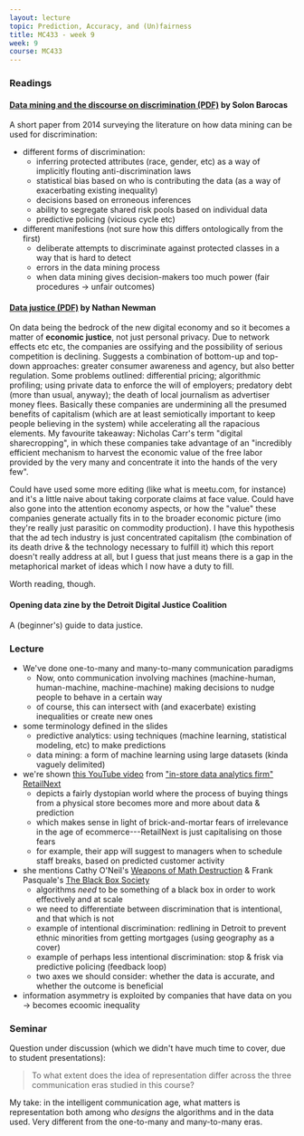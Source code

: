 ```yaml
---
layout: lecture
topic: Prediction, Accuracy, and (Un)fairness
title: MC433 - week 9
week: 9
course: MC433
---
```


### Readings

#### [Data mining and the discourse on discrimination (PDF)](https://pdfs.semanticscholar.org/abbb/235fcf3b163afd74e1967f7d3784252b44fa.pdf) by Solon Barocas

A short paper from 2014 surveying the literature on how data mining can be used for discrimination:

* different forms of discrimination:
  * inferring protected attributes (race, gender, etc) as a way of implicitly flouting anti-discrimination laws
  * statistical bias based on who is contributing the data (as a way of exacerbating existing inequality)
  * decisions based on erroneous inferences
  * ability to segregate shared risk pools based on individual data
  * predictive policing (vicious cycle etc)
* different manifestions (not sure how this differs ontologically from the first)
  * deliberate attempts to discriminate against protected classes in a way that is hard to detect
  * errors in the data mining process
  * when data mining gives decision-makers too much power (fair procedures -> unfair outcomes)

#### [Data justice (PDF)](http://www.datajustice.org/sites/default/files/Data%20Justice-%20Taking%20on%20Big%20Data%20as%20an%20Economic%20Justice%20Issue.pdf) by Nathan Newman

On data being the bedrock of the new digital economy and so it becomes a matter of **economic justice**, not just personal privacy. Due to network effects etc etc, the companies are ossifying and the possibility of serious competition is declining. Suggests a combination of bottom-up and top-down approaches: greater consumer awareness and agency, but also better regulation. Some problems outlined: differential pricing; algorithmic profiling; using private data to enforce the will of employers; predatory debt (more than usual, anyway); the death of local journalism as advertiser money flees. Basically these companies are undermining all the presumed benefits of capitalism (which are at least semiotically important to keep people believing in the system) while accelerating all the rapacious elements. My favourite takeaway: Nicholas Carr's term "digital sharecropping", in which these companies take advantage of an "incredibly efficient mechanism to harvest the economic value of the free labor provided by the very many and concentrate it into the hands of the very few".

Could have used some more editing (like what is meetu.com, for instance) and it's a little naive about taking corporate claims at face value. Could have also gone into the attention economy aspects, or how the "value" these companies generate actually fits in to the broader economic picture (imo they're really just parasitic on commodity production). I have this hypothesis that the ad tech industry is just concentrated capitalism (the combination of its death drive & the technology necessary to fulfill it) which this report doesn't really address at all, but I guess that just means there is a gap in the metaphorical market of ideas which I now have a duty to fill.

Worth reading, though.

#### Opening data zine by the Detroit Digital Justice Coalition

A (beginner's) guide to data justice.

### Lecture

* We've done one-to-many and many-to-many communication paradigms
  * Now, onto communication involving machines (machine-human, human-machine, machine-machine) making decisions to nudge people to behave in a certain way
  * of course, this can intersect with (and exacerbate) existing inequalities or create new ones
* some terminology defined in the slides
  * predictive analytics: using techniques (machine learning, statistical modeling, etc) to make predictions
  * data mining: a form of machine learning using large datasets (kinda vaguely delimited)
* we're shown [this YouTube video](https://www.youtube.com/watch?v=-jUqwhcG2gw) from ["in-store data analytics firm" RetailNext](https://venturebeat.com/2015/04/15/retailnext-scores-a-whopping-125m-to-turn-stores-into-data-systems/)
  * depicts a fairly dystopian world where the process of buying things from a physical store becomes more and more about data & prediction
  * which makes sense in light of brick-and-mortar fears of irrelevance in the age of ecommerce---RetailNext is just capitalising on those fears
  * for example, their app will suggest to managers when to schedule staff breaks, based on predicted customer activity
* she mentions Cathy O'Neil's [Weapons of Math Destruction](https://www.goodreads.com/book/show/28186015-weapons-of-math-destruction) & Frank Pasquale's [The Black Box Society](http://raley.english.ucsb.edu/wp-content/Engl800/Pasquale-blackbox.pdf)
  * algorithms _need_ to be something of a black box in order to work effectively and at scale
  * we need to differentiate between discrimination that is intentional, and that which is not
  * example of intentional discrimination: redlining in Detroit to prevent ethnic minorities from getting mortgages (using geography as a cover)
  * example of perhaps less intentional discrimination: stop & frisk via predictive policing (feedback loop)
  * two axes we should consider: whether the data is accurate, and whether the outcome is beneficial
* information asymmetry is exploited by companies that have data on you -> becomes ecoomic inequality

### Seminar

Question under discussion (which we didn't have much time to cover, due to student presentations):

> To what extent does the idea of representation differ across the three communication eras studied in this course?

My take: in the intelligent communication age, what matters is representation both among who _designs_ the algorithms and in the data used. Very different from the one-to-many and many-to-many eras.
